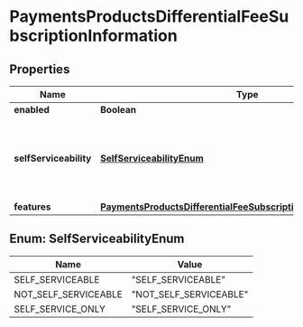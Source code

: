
# PaymentsProductsDifferentialFeeSubscriptionInformation

## Properties
Name | Type | Description | Notes
------------ | ------------- | ------------- | -------------
**enabled** | **Boolean** |  |  [optional]
**selfServiceability** | [**SelfServiceabilityEnum**](#SelfServiceabilityEnum) | Indicates if the organization can enable this product using self service. |  [optional]
**features** | [**PaymentsProductsDifferentialFeeSubscriptionInformationFeatures**](PaymentsProductsDifferentialFeeSubscriptionInformationFeatures.md) |  |  [optional]


<a name="SelfServiceabilityEnum"></a>
## Enum: SelfServiceabilityEnum
Name | Value
---- | -----
SELF_SERVICEABLE | &quot;SELF_SERVICEABLE&quot;
NOT_SELF_SERVICEABLE | &quot;NOT_SELF_SERVICEABLE&quot;
SELF_SERVICE_ONLY | &quot;SELF_SERVICE_ONLY&quot;



